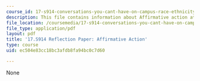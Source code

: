 ```yaml
---
course_id: 17-s914-conversations-you-cant-have-on-campus-race-ethnicity-gender-and-identity-spring-2012
description: This file contains information about Affirmative action at MIT.
file_location: /coursemedia/17-s914-conversations-you-cant-have-on-campus-race-ethnicity-gender-and-identity-spring-2012/ec504e83cc18bc3afdb8fa94bc0c7d60_MIT17_S914S12_aa5.pdf
file_type: application/pdf
layout: pdf
title: '17.S914 Reflection Paper: Affirmative Action'
type: course
uid: ec504e83cc18bc3afdb8fa94bc0c7d60

---
```

None
